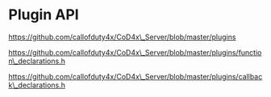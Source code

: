 # Plugin API

https://github.com/callofduty4x/CoD4x\_Server/blob/master/plugins

https://github.com/callofduty4x/CoD4x\_Server/blob/master/plugins/function\_declarations.h

https://github.com/callofduty4x/CoD4x\_Server/blob/master/plugins/callback\_declarations.h




